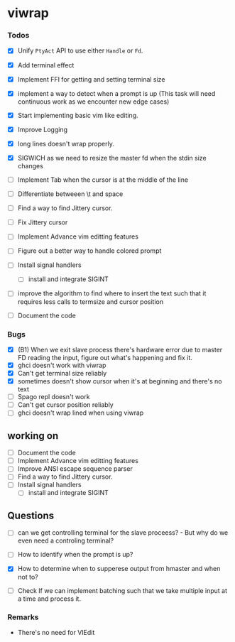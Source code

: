 # viwrap

### Todos

- [X] Unify `PtyAct` API to use either `Handle` or `Fd`.
- [X] Add terminal effect
- [X] Implement FFI for getting and setting terminal size
- [X] implement a way to detect when a prompt is up (This task will need continuous work as we encounter new edge cases)
- [X] Start implementing basic vim like editing.
- [X] Improve Logging
- [X] long lines doesn't wrap properly.
- [X] SIGWICH as we need to resize the master fd when the stdin size changes

- [ ] Implement Tab when the cursor is at the middle of the line
- [ ] Differentiate betweeen \t and space
- [ ] Find a way to find Jittery cursor.
- [ ] Fix Jittery cursor
- [ ] Implement Advance vim editting features
- [ ] Figure out a better way to handle colored prompt

- [ ] Install signal handlers
  - [ ] install and integrate SIGINT

- [ ] improve the algorithm to find where to insert the text such that it requires less calls to
      termsize and cursor position

- [ ] Document the code

### Bugs

- [X] (B1) When we exit slave process there's hardware error due to master FD reading the input, figure out what's happening and fix it.
- [X] ghci doesn't work with viwrap
- [X] Can't get terminal size reliably
- [X] sometimes doesn't show cursor when it's at beginning and there's no text
- [ ] Spago repl doesn't work
- [ ] Can't get cursor position reliably
- [ ] ghci doesn't wrap lined when using viwrap

## working on

- [ ] Document the code
- [ ] Implement Advance vim editting features
- [ ] Improve ANSI escape sequence parser
- [ ] Find a way to find Jittery cursor.
- [ ] Install signal handlers
  - [ ] install and integrate SIGINT

## Questions

- [ ] can we get controlling terminal for the slave proceess?
	  - But why do we even need a controling terminal?

- [ ] How to identify when the prompt is up?

- [X] How to determine when to supperese output from hmaster and when not to?

- [ ] Check If we can implement batching such that we take multiple input at a time and process it.

### Remarks

- There's no need for VIEdit
